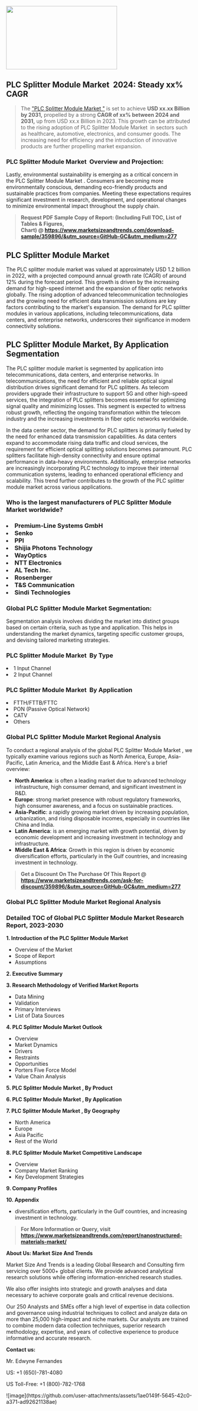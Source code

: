 <p><img class="alignnone size-medium wp-image-20088" src="https://ffe5etoiles.com/wp-content/uploads/2024/12/MST1-300x171.png" alt="" width="300" height="171" /></p><h2 id="ember46" class="ember-view reader-text-block__heading-2">PLC Splitter Module Market &nbsp;2024: Steady&nbsp;xx% CAGR</h2><blockquote id="ember47" class="ember-view reader-text-block__blockquote">The&nbsp;<a class="app-aware-link " href="https://www.marketsizeandtrends.com/download-sample/359896/&utm_source=GitHub-GC&utm_medium=277" target="_blank" data-test-app-aware-link="">"PLC Splitter Module Market "</a>&nbsp;is set to achieve&nbsp;<strong>USD&nbsp;xx.xx&nbsp;Billion by 2031,</strong>&nbsp;propelled by a strong&nbsp;<strong>CAGR of&nbsp;xx% between 2024 and 2031,</strong>&nbsp;up from USD xx.x Billion in 2023. This growth can be attributed to the rising adoption of&nbsp;PLC Splitter Module Market &nbsp;in sectors such as healthcare, automotive, electronics, and consumer goods. The increasing need for efficiency and the introduction of innovative products are further propelling market expansion.</blockquote><h3 id="ember48" class="ember-view reader-text-block__heading-3">PLC Splitter Module Market &nbsp;Overview and Projection:</h3><p id="ember49" class="ember-view reader-text-block__paragraph">Lastly, environmental sustainability is emerging as a critical concern in the&nbsp;PLC Splitter Module Market . Consumers are becoming more environmentally conscious, demanding eco-friendly products and sustainable practices from companies. Meeting these expectations requires significant investment in research, development, and operational changes to minimize environmental impact throughout the supply chain.</p><blockquote id="ember50" class="ember-view reader-text-block__blockquote"><strong>Request PDF Sample Copy of Report: (Including Full TOC, List of Tables &amp; Figures, Chart)&nbsp;@&nbsp;<strong><a href="https://www.marketsizeandtrends.com/download-sample/359896/&utm_source=GitHub-GC&utm_medium=277" target="_blank">https://www.marketsizeandtrends.com/download-sample/359896/&utm_source=GitHub-GC&utm_medium=277</a></strong></strong></blockquote><h3 class=""> <h2>PLC Splitter Module Market</h2><p>The PLC splitter module market was valued at approximately USD 1.2 billion in 2022, with a projected compound annual growth rate (CAGR) of around 12% during the forecast period. This growth is driven by the increasing demand for high-speed internet and the expansion of fiber optic networks globally. The rising adoption of advanced telecommunication technologies and the growing need for efficient data transmission solutions are key factors contributing to the market's expansion. The demand for PLC splitter modules in various applications, including telecommunications, data centers, and enterprise networks, underscores their significance in modern connectivity solutions.</p><h2>PLC Splitter Module Market, By Application Segmentation</h2><p>The PLC splitter module market is segmented by application into telecommunications, data centers, and enterprise networks. In telecommunications, the need for efficient and reliable optical signal distribution drives significant demand for PLC splitters. As telecom providers upgrade their infrastructure to support 5G and other high-speed services, the integration of PLC splitters becomes essential for optimizing signal quality and minimizing losses. This segment is expected to witness robust growth, reflecting the ongoing transformation within the telecom industry and the increasing investments in fiber optic networks worldwide.</p><p>In the data center sector, the demand for PLC splitters is primarily fueled by the need for enhanced data transmission capabilities. As data centers expand to accommodate rising data traffic and cloud services, the requirement for efficient optical splitting solutions becomes paramount. PLC splitters facilitate high-density connectivity and ensure optimal performance in data-heavy environments. Additionally, enterprise networks are increasingly incorporating PLC technology to improve their internal communication systems, leading to enhanced operational efficiency and scalability. This trend further contributes to the growth of the PLC splitter module market across various applications.</p></h3><h3 id="" class="">Who is the largest manufacturers of&nbsp;PLC Splitter Module Market  worldwide?</h3><h3 class=""></Li><Li>Premium-Line Systems GmbH</Li><Li> Senko</Li><Li> PPI</Li><Li> Shijia Photons Technology</Li><Li> WayOptics</Li><Li> NTT Electronics</Li><Li> AL Tech Inc.</Li><Li> Rosenberger</Li><Li> T&S Communication</Li><Li> Sindi Technologies</h3><h3 id="ember53" class="ember-view reader-text-block__heading-3">Global&nbsp;PLC Splitter Module Market  Segmentation:</h3><p id="ember54" class="ember-view reader-text-block__paragraph">Segmentation analysis involves dividing the market into distinct groups based on certain criteria, such as type and application. This helps in understanding the market dynamics, targeting specific customer groups, and devising tailored marketing strategies.</p><h3 id="" class="">PLC Splitter Module Market &nbsp;By Type</h3><p></Li><Li>1 Input Channel</Li><Li> 2 Input Channel</p><h3 id="" class="">PLC Splitter Module Market &nbsp;By Application</h3><p class=""></Li><Li>FTTH/FTTB/FTTC</Li><Li> PON (Passive Optical Network)</Li><Li> CATV</Li><Li> Others</p><h3 id="ember62" class="ember-view reader-text-block__heading-3">Global PLC Splitter Module Market  Regional Analysis</h3><p id="ember63" class="ember-view reader-text-block__paragraph">To conduct a regional analysis of the global PLC Splitter Module Market , we typically examine various regions such as North America, Europe, Asia-Pacific, Latin America, and the Middle East &amp; Africa. Here's a brief overview:</p><ul><li><strong>North America</strong>: is often a leading market due to advanced technology infrastructure, high consumer demand, and significant investment in R&amp;D.</li><li><strong>Europe</strong>: strong market presence with robust regulatory frameworks, high consumer awareness, and a focus on sustainable practices.</li><li><strong>Asia-Pacific</strong>: a rapidly growing market driven by increasing population, urbanization, and rising disposable incomes, especially in countries like China and India.</li><li><strong>Latin America</strong>: is an emerging market with growth potential, driven by economic development and increasing investment in technology and infrastructure.</li><li><strong>Middle East &amp; Africa</strong>: Growth in this region is driven by economic diversification efforts, particularly in the Gulf countries, and increasing investment in technology.</li></ul><blockquote id="ember61" class="ember-view reader-text-block__blockquote"><strong>Get a Discount On The Purchase Of This Report @ <strong><a href="https://html-cleaner.com/" target="">https://www.marketsizeandtrends.com/ask-for-discount/359896/&utm_source=GitHub-GC&utm_medium=277</a></strong></strong></blockquote><h3 id="ember62" class="ember-view reader-text-block__heading-3">Global PLC Splitter Module Market  Regional Analysis</h3><h3 id="" class="">Detailed TOC of Global PLC Splitter Module Market  Research Report, 2023-2030</h3><p id="" class=""><strong>1. Introduction of the PLC Splitter Module Market </strong></p><ul><li>Overview of the Market</li><li>Scope of Report</li><li>Assumptions</li></ul><p id="" class=""><strong>2. Executive Summary</strong></p><p id="" class=""><strong>3. Research Methodology of Verified Market Reports</strong></p><ul><li>Data Mining</li><li>Validation</li><li>Primary Interviews</li><li>List of Data Sources</li></ul><p id="" class=""><strong>4. PLC Splitter Module Market  Outlook</strong></p><ul><li>Overview</li><li>Market Dynamics</li><li>Drivers</li><li>Restraints</li><li>Opportunities</li><li>Porters Five Force Model</li><li>Value Chain Analysis</li></ul><p id="" class=""><strong>5. PLC Splitter Module Market , By Product</strong></p><p id="" class=""><strong>6. PLC Splitter Module Market , By Application</strong></p><p id="" class=""><strong>7. PLC Splitter Module Market , By Geography</strong></p><ul><li>North America</li><li>Europe</li><li>Asia Pacific</li><li>Rest of the World</li></ul><p id="" class=""><strong>8. PLC Splitter Module Market  Competitive Landscape</strong></p><ul><li>Overview</li><li>Company Market Ranking</li><li>Key Development Strategies</li></ul><p id="" class=""><strong>9. Company Profiles</strong></p><p id="" class=""><strong>10. Appendix</strong></p><ul><li>diversification efforts, particularly in the Gulf countries, and increasing investment in technology.</li></ul><blockquote id="ember65" class="ember-view reader-text-block__blockquote"><strong>For More Information or Query, visit <strong><strong><a href="https://html-cleaner.com/" target="">https://www.marketsizeandtrends.com/report/nanostructured-materials-market/</a></strong></strong></strong></blockquote><p id="" class=""><strong>About Us: Market Size And Trends</strong></p><p id="" class="">Market Size And Trends is a leading Global Research and Consulting firm servicing over 5000+ global clients. We provide advanced analytical research solutions while offering information-enriched research studies.</p><p id="" class="">We also offer insights into strategic and growth analyses and data necessary to achieve corporate goals and critical revenue decisions.</p><p id="" class="">Our 250 Analysts and SMEs offer a high level of expertise in data collection and governance using industrial techniques to collect and analyze data on more than 25,000 high-impact and niche markets. Our analysts are trained to combine modern data collection techniques, superior research methodology, expertise, and years of collective experience to produce informative and accurate research.</p><p id="" class=""><strong>Contact us:</strong></p><p id="" class="">Mr. Edwyne Fernandes</p><p id="" class="">US: +1 (650)-781-4080</p><p id="" class="">US Toll-Free: +1 (800)-782-1768</p>
![image](https://github.com/user-attachments/assets/1ae0149f-5645-42c0-a371-ad92621138ae)
